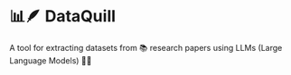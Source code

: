 # 📊🪶 DataQuill

A tool for extracting datasets from 📚 research papers using LLMs (Large Language Models) 🤖🧠
